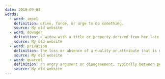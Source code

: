```yaml
---
date: 2019-09-03
words:
  - word: impel
    definition: drive, force, or urge to do something. 
    source: My old website
  - word: dowager
    definition: a widow with a title or property derived from her late husband
    source: My old website
  - word: privation
    definition: the loss or absence of a quality or attribute that is normally present. 
    source: My old website
  - word: quarrel 
    definition: an angry argument or disagreement, typically between people who are usually on good terms. 
    source: My old website
---
```

